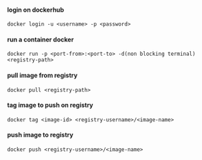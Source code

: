 #### login on dockerhub
`docker login -u <username> -p <password>`

#### run a container docker
`docker run -p <port-from>:<port-to> -d(non blocking terminal) <registry-path> `

#### pull image from registry
`docker pull <registry-path>`

#### tag image to push on registry
`docker tag <image-id> <registry-username>/<image-name>`

#### push image to registry
`docker push <registry-username>/<image-name>`
